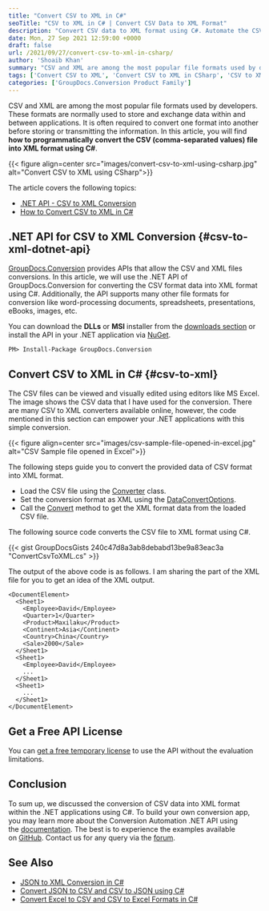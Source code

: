 ```yaml
---
title: "Convert CSV to XML in C#"
seoTitle: "CSV to XML in C# | Convert CSV Data to XML Format"
description: "Convert CSV data to XML format using C#. Automate the CSV to XML conversion within your .NET application using document and file format conversion API."
date: Mon, 27 Sep 2021 12:59:00 +0000
draft: false
url: /2021/09/27/convert-csv-to-xml-in-csharp/
author: 'Shoaib Khan'
summary: "CSV and XML are among the most popular file formats used by developers. These formats are normally used to store and exchange data within and between applications. It is often required to convert one format into another before storing or transmitting the information. In this article, you will find **how to programmatically convert the CSV (comma-separated values) file into XML format using C#**."
tags: ['Convert CSV to XML', 'Convert CSV to XML in CSharp', 'CSV to XML', 'CSV to XML in CSharp']
categories: ['GroupDocs.Conversion Product Family']
---
```


CSV and XML are among the most popular file formats used by developers. These formats are normally used to store and exchange data within and between applications. It is often required to convert one format into another before storing or transmitting the information. In this article, you will find **how to programmatically convert the CSV (comma-separated values) file into XML format using C#**.



{{< figure align=center src="images/convert-csv-to-xml-using-csharp.jpg" alt="Convert CSV to XML using CSharp">}}


The article covers the following topics:

*   [.NET API - CSV to XML Conversion][1]
*   [How to Convert CSV to XML in C#][2]

## .NET API for CSV to XML Conversion {#csv-to-xml-dotnet-api}

[GroupDocs.Conversion][3] provides APIs that allow the CSV and XML files conversions. In this article, we will use the .NET API of GroupDocs.Conversion for converting the CSV format data into XML format using C#. Additionally, the API supports many other file formats for conversion like word-processing documents, spreadsheets, presentations, eBooks, images, etc.

You can download the **DLLs** or **MSI** installer from the [downloads section][4] or install the API in your .NET application via [NuGet][5].

```
PM> Install-Package GroupDocs.Conversion
```

## Convert CSV to XML in C# {#csv-to-xml}

The CSV files can be viewed and visually edited using editors like MS Excel. The image shows the CSV data that I have used for the conversion. There are many CSV to XML converters available online, however, the code mentioned in this section can empower your .NET applications with this simple conversion.



{{< figure align=center src="images/csv-sample-file-opened-in-excel.jpg" alt="CSV Sample file opened in Excel">}}


The following steps guide you to convert the provided data of CSV format into XML format.

*   Load the CSV file using the [Converter][6] class.
*   Set the conversion format as XML using the [DataConvertOptions][7].
*   Call the [Convert][8] method to get the XML format data from the loaded CSV file.

The following source code converts the CSV file to XML format using C#.

{{< gist GroupDocsGists 240c47d8a3ab8debabd13be9a83eac3a "ConvertCsvToXML.cs" >}}

The output of the above code is as follows. I am sharing the part of the XML file for you to get an idea of the XML output.

```
<DocumentElement>
  <Sheet1>
    <Employee>David</Employee>
    <Quarter>1</Quarter>
    <Product>Maxilaku</Product>
    <Continent>Asia</Continent>
    <Country>China</Country>
    <Sale>2000</Sale>
  </Sheet1>
  <Sheet1>
    <Employee>David</Employee>
    ...
  </Sheet1>
  <Sheet1>
    ...
  </Sheet1>
</DocumentElement>
```

## Get a Free API License

You can [get a free temporary license][9] to use the API without the evaluation limitations.

## Conclusion

To sum up, we discussed the conversion of CSV data into XML format within the .NET applications using C#. To build your own conversion app, you may learn more about the Conversion Automation .NET API using the [documentation][10]. The best is to experience the examples available on [GitHub][11]. Contact us for any query via the [forum][12].

## See Also

*   [JSON to XML Conversion in C#][13]
*   [Convert JSON to CSV and CSV to JSON using C#][14]
*   [Convert Excel to CSV and CSV to Excel Formats in C#][15]







[1]: #csv-to-xml-dotnet-api
[2]: #csv-to-xml
[3]: https://products.groupdocs.com/conversion/
[4]: https://downloads.groupdocs.com/conversion
[5]: https://www.nuget.org/packages/groupdocs.conversion
[6]: https://apireference.groupdocs.com/conversion/net/groupdocs.conversion/converter
[7]: https://apireference.groupdocs.com/conversion/net/groupdocs.conversion.options.convert/dataconvertoptions
[8]: https://apireference.groupdocs.com/conversion/net/groupdocs.conversion/converter/methods/convert/index
[9]: https://purchase.groupdocs.com/temporary-license
[10]: https://docs.groupdocs.com/conversion/net/
[11]: https://github.com/groupdocs-conversion
[12]: https://forum.groupdocs.com/
[13]: https://blog.groupdocs.com/2021/09/11/convert-json-to-xml-in-csharp/
[14]: https://blog.groupdocs.com/2021/06/18/convert-json-and-csv-in-csharp/
[15]: https://blog.groupdocs.com/2021/08/18/convert-excel-xls-xlsx-and-csv-in-csharp/


